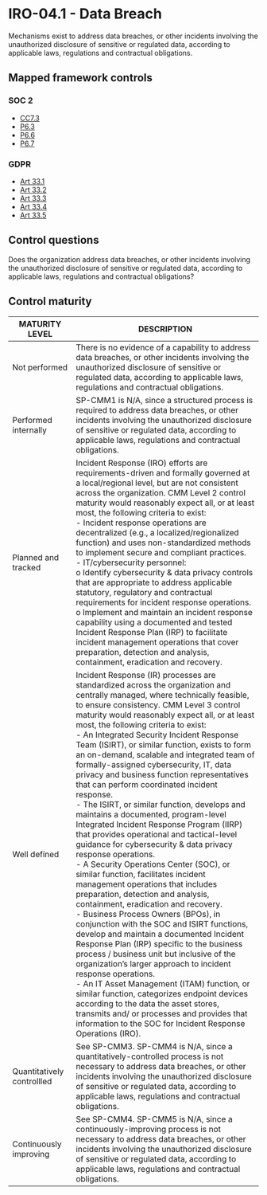 # IRO-04.1 - Data Breach
Mechanisms exist to address data breaches, or other incidents involving the unauthorized disclosure of sensitive or regulated data, according to applicable laws, regulations and contractual obligations. 
## Mapped framework controls
### SOC 2
- [CC7.3](../soc2/cc73.md)
- [P6.3](../soc2/p63.md)
- [P6.6](../soc2/p66.md)
- [P6.7](../soc2/p67.md)
### GDPR
- [Art 33.1](../gdpr/art33.md#Article-331)
- [Art 33.2](../gdpr/art33.md#Article-332)
- [Art 33.3](../gdpr/art33.md#Article-333)
- [Art 33.4](../gdpr/art33.md#Article-334)
- [Art 33.5](../gdpr/art33.md#Article-335)
## Control questions
Does the organization address data breaches, or other incidents involving the unauthorized disclosure of sensitive or regulated data, according to applicable laws, regulations and contractual obligations? 
## Control maturity
|       MATURITY LEVEL       |                                                                                                                                                                                                                                                                                                                                                                                                                                                                                                                                                                                                                                                                                                                                                                       DESCRIPTION                                                                                                                                                                                                                                                                                                                                                                                                                                                                                                                                                                                                                                                                                                                                                                        |
|----------------------------|----------------------------------------------------------------------------------------------------------------------------------------------------------------------------------------------------------------------------------------------------------------------------------------------------------------------------------------------------------------------------------------------------------------------------------------------------------------------------------------------------------------------------------------------------------------------------------------------------------------------------------------------------------------------------------------------------------------------------------------------------------------------------------------------------------------------------------------------------------------------------------------------------------------------------------------------------------------------------------------------------------------------------------------------------------------------------------------------------------------------------------------------------------------------------------------------------------------------------------------------------------------------------------------------------------------------------------------------------------------------------------------------------------------------------------------------------------------------------------------------------------------------------------------------------------|
| Not performed              | There is no evidence of a capability to address data breaches, or other incidents involving the unauthorized disclosure of sensitive or regulated data, according to applicable laws, regulations and contractual obligations.                                                                                                                                                                                                                                                                                                                                                                                                                                                                                                                                                                                                                                                                                                                                                                                                                                                                                                                                                                                                                                                                                                                                                                                                                                                                                                                           |
| Performed internally       | SP-CMM1 is N/A, since a structured process is required to address data breaches, or other incidents involving the unauthorized disclosure of sensitive or regulated data, according to applicable laws, regulations and contractual obligations.                                                                                                                                                                                                                                                                                                                                                                                                                                                                                                                                                                                                                                                                                                                                                                                                                                                                                                                                                                                                                                                                                                                                                                                                                                                                                                         |
| Planned and tracked        | Incident Response (IRO) efforts are requirements-driven and formally governed at a local/regional level, but are not consistent across the organization. CMM Level 2 control maturity would reasonably expect all, or at least most, the following criteria to exist:<br>- Incident response operations are decentralized (e.g., a localized/regionalized function) and uses non-standardized methods to implement secure and compliant practices.<br>- IT/cybersecurity personnel:<br>o	Identify cybersecurity & data privacy controls that are appropriate to address applicable statutory, regulatory and contractual requirements for incident response operations. <br>o	Implement and maintain an incident response capability using a documented and tested Incident Response Plan (IRP) to facilitate incident management operations that cover preparation, detection and analysis, containment, eradication and recovery.                                                                                                                                                                                                                                                                                                                                                                                                                                                                                                                                                                                                                        |
| Well defined               | Incident Response (IR) processes are standardized across the organization and centrally managed, where technically feasible, to ensure consistency. CMM Level 3 control maturity would reasonably expect all, or at least most, the following criteria to exist:<br>- An Integrated Security Incident Response Team (ISIRT), or similar function, exists to form an on-demand, scalable and integrated team of formally-assigned cybersecurity, IT, data privacy and business function representatives that can perform coordinated incident response.<br>- The ISIRT, or similar function, develops and maintains a documented, program-level Integrated Incident Response Program (IIRP) that provides operational and tactical-level guidance for cybersecurity & data privacy response operations.<br>- A Security Operations Center (SOC), or similar function, facilitates incident management operations that includes preparation, detection and analysis, containment, eradication and recovery.<br>- Business Process Owners (BPOs), in conjunction with the SOC and ISIRT functions, develop and maintain a documented Incident Response Plan (IRP) specific to the business process / business unit but inclusive of the organization’s larger approach to incident response operations.<br>- An IT Asset Management (ITAM) function, or similar function, categorizes endpoint devices according to the data the asset stores, transmits and/ or processes and provides that information to the SOC for Incident Response Operations (IRO). |
| Quantitatively controllled | See SP-CMM3. SP-CMM4 is N/A, since a quantitatively-controlled process is not necessary to address data breaches, or other incidents involving the unauthorized disclosure of sensitive or regulated data, according to applicable laws, regulations and contractual obligations.                                                                                                                                                                                                                                                                                                                                                                                                                                                                                                                                                                                                                                                                                                                                                                                                                                                                                                                                                                                                                                                                                                                                                                                                                                                                        |
| Continuously improving     | See SP-CMM4. SP-CMM5 is N/A, since a continuously-improving process is not necessary to address data breaches, or other incidents involving the unauthorized disclosure of sensitive or regulated data, according to applicable laws, regulations and contractual obligations.                                                                                                                                                                                                                                                                                                                                                                                                                                                                                                                                                                                                                                                                                                                                                                                                                                                                                                                                                                                                                                                                                                                                                                                                                                                                           |
